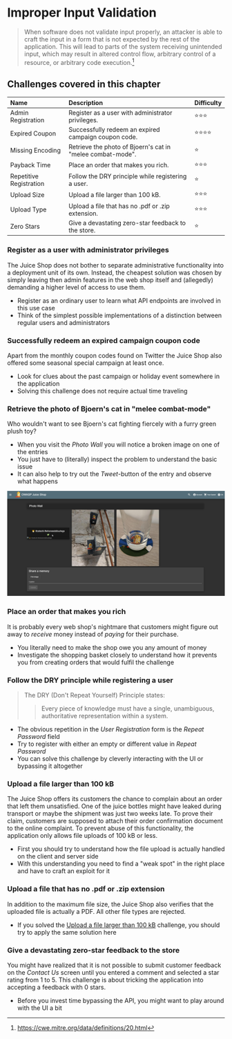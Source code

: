 # Improper Input Validation

> When software does not validate input properly, an attacker is able to
> craft the input in a form that is not expected by the rest of the
> application. This will lead to parts of the system receiving
> unintended input, which may result in altered control flow, arbitrary
> control of a resource, or arbitrary code execution.[^1]

## Challenges covered in this chapter

| Name                    | Description                                                | Difficulty |
|:------------------------|:-----------------------------------------------------------|:-----------|
| Admin Registration      | Register as a user with administrator privileges.          | ⭐⭐⭐      |
| Expired Coupon          | Successfully redeem an expired campaign coupon code.       | ⭐⭐⭐⭐     |
| Missing Encoding        | Retrieve the photo of Bjoern's cat in "melee combat-mode". | ⭐         |
| Payback Time            | Place an order that makes you rich.                        | ⭐⭐⭐      |
| Repetitive Registration | Follow the DRY principle while registering a user.         | ⭐         |
| Upload Size             | Upload a file larger than 100 kB.                          | ⭐⭐⭐      |
| Upload Type             | Upload a file that has no .pdf or .zip extension.          | ⭐⭐⭐      |
| Zero Stars              | Give a devastating zero-star feedback to the store.        | ⭐         |

### Register as a user with administrator privileges

The Juice Shop does not bother to separate administrative functionality
into a deployment unit of its own. Instead, the cheapest solution was
chosen by simply leaving then admin features in the web shop itself and
(allegedly) demanding a higher level of access to use them.

* Register as an ordinary user to learn what API endpoints are involved
  in this use case
* Think of the simplest possible implementations of a distinction
  between regular users and administrators

### Successfully redeem an expired campaign coupon code

Apart from the monthly coupon codes found on Twitter the Juice Shop also
offered some seasonal special campaign at least once.

* Look for clues about the past campaign or holiday event somewhere in
  the application
* Solving this challenge does not require actual time traveling

### Retrieve the photo of Bjoern's cat in "melee combat-mode"

Who wouldn't want to see Bjoern's cat fighting fiercely with a furry
green plush toy?

* When you visit the _Photo Wall_ you will notice a broken image on one of the entries
* You just have to (literally) inspect the problem to understand the basic issue
* It can also help to try out the _Tweet_-button of the entry and observe what happens

![Broken image on photo wall](img/broken_image-photo_wall.png)

### Place an order that makes you rich

It is probably every web shop's nightmare that customers might figure
out away to _receive_ money instead of _paying_ for their purchase.

* You literally need to make the shop owe you any amount of money
* Investigate the shopping basket closely to understand how it prevents
  you from creating orders that would fulfil the challenge

### Follow the DRY principle while registering a user

> The DRY (Don't Repeat Yourself) Principle states:
> > Every piece of knowledge must have a single, unambiguous,
> > authoritative representation within a system.

* The obvious repetition in the _User Registration_ form is the _Repeat
  Password_ field
* Try to register with either an empty or different value in _Repeat
  Password_
* You can solve this challenge by cleverly interacting with the UI or
  bypassing it altogether

### Upload a file larger than 100 kB

The Juice Shop offers its customers the chance to complain about an
order that left them unsatisfied. One of the juice bottles might have
leaked during transport or maybe the shipment was just two weeks late.
To prove their claim, customers are supposed to attach their order
confirmation document to the online complaint. To prevent abuse of this
functionality, the application only allows file uploads of 100 kB or
less.

* First you should try to understand how the file upload is actually
  handled on the client and server side
* With this understanding you need to find a "weak spot" in the right
  place and have to craft an exploit for it

### Upload a file that has no .pdf or .zip extension

In addition to the maximum file size, the Juice Shop also verifies that
the uploaded file is actually a PDF. All other file types are rejected.

* If you solved the
  [Upload a file larger than 100 kB](#upload-a-file-larger-than-100-kb)
  challenge, you should try to apply the same solution here

### Give a devastating zero-star feedback to the store

You might have realized that it is not possible to submit customer
feedback on the _Contact Us_ screen until you entered a comment and
selected a star rating from 1 to 5. This challenge is about tricking the
application into accepting a feedback with 0 stars.

* Before you invest time bypassing the API, you might want to play
  around with the UI a bit

[^1]: https://cwe.mitre.org/data/definitions/20.html